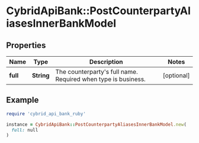# CybridApiBank::PostCounterpartyAliasesInnerBankModel

## Properties

| Name | Type | Description | Notes |
| ---- | ---- | ----------- | ----- |
| **full** | **String** | The counterparty&#39;s full name. Required when type is business. | [optional] |

## Example

```ruby
require 'cybrid_api_bank_ruby'

instance = CybridApiBank::PostCounterpartyAliasesInnerBankModel.new(
  full: null
)
```

